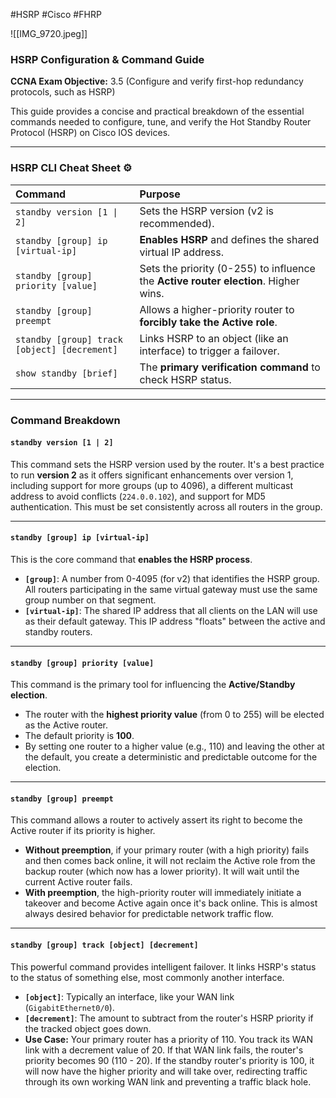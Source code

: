 #HSRP #Cisco #FHRP 

![[IMG_9720.jpeg]]

### HSRP Configuration & Command Guide

**CCNA Exam Objective:** 3.5 (Configure and verify first-hop redundancy protocols, such as HSRP)

This guide provides a concise and practical breakdown of the essential commands needed to configure, tune, and verify the Hot Standby Router Protocol (HSRP) on Cisco IOS devices.

***

### HSRP CLI Cheat Sheet ⚙️

| Command | Purpose |
| :--- | :--- |
| `standby version [1 \| 2]` | Sets the HSRP version (v2 is recommended). |
| `standby [group] ip [virtual-ip]` | **Enables HSRP** and defines the shared virtual IP address. |
| `standby [group] priority [value]` | Sets the priority (0-255) to influence the **Active router election**. Higher wins. |
| `standby [group] preempt` | Allows a higher-priority router to **forcibly take the Active role**. |
| `standby [group] track [object] [decrement]` | Links HSRP to an object (like an interface) to trigger a failover. |
| `show standby [brief]` | The **primary verification command** to check HSRP status. |

***

### Command Breakdown

#### `standby version [1 | 2]`
This command sets the HSRP version used by the router. It's a best practice to run **version 2** as it offers significant enhancements over version 1, including support for more groups (up to 4096), a different multicast address to avoid conflicts (`224.0.0.102`), and support for MD5 authentication. This must be set consistently across all routers in the group.

---

#### `standby [group] ip [virtual-ip]`
This is the core command that **enables the HSRP process**.
* **`[group]`**: A number from 0-4095 (for v2) that identifies the HSRP group. All routers participating in the same virtual gateway must use the same group number on that segment.
* **`[virtual-ip]`**: The shared IP address that all clients on the LAN will use as their default gateway. This IP address "floats" between the active and standby routers.

---

#### `standby [group] priority [value]`
This command is the primary tool for influencing the **Active/Standby election**.
* The router with the **highest priority value** (from 0 to 255) will be elected as the Active router.
* The default priority is **100**.
* By setting one router to a higher value (e.g., 110) and leaving the other at the default, you create a deterministic and predictable outcome for the election.

---

#### `standby [group] preempt`
This command allows a router to actively assert its right to become the Active router if its priority is higher.
* **Without preemption**, if your primary router (with a high priority) fails and then comes back online, it will not reclaim the Active role from the backup router (which now has a lower priority). It will wait until the current Active router fails.
* **With preemption**, the high-priority router will immediately initiate a takeover and become Active again once it's back online. This is almost always desired behavior for predictable network traffic flow.

---

#### `standby [group] track [object] [decrement]`
This powerful command provides intelligent failover. It links HSRP's status to the status of something else, most commonly another interface.
* **`[object]`**: Typically an interface, like your WAN link (`GigabitEthernet0/0`).
* **`[decrement]`**: The amount to subtract from the router's HSRP priority if the tracked object goes down.
* **Use Case:** Your primary router has a priority of 110. You track its WAN link with a decrement value of 20. If that WAN link fails, the router's priority becomes 90 (110 - 20). If the standby router's priority is 100, it will now have the higher priority and will take over, redirecting traffic through its own working WAN link and preventing a traffic black hole.
